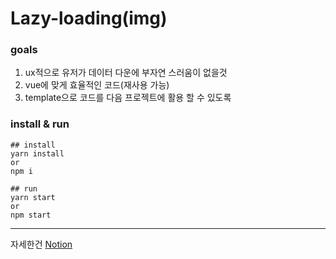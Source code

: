 # Lazy-loading(img)
### goals
1. ux적으로 유저가 데이터 다운에 부자연 스러움이 없을것
2. vue에 맞게 효율적인 코드(재사용 가능)
3. template으로 코드를 다음 프로젝트에 활용 할 수 있도록
### install & run
```node
## install
yarn install
or
npm i

## run
yarn start
or
npm start
```
---
자세한건 [Notion][node-link]

[node-link]: http